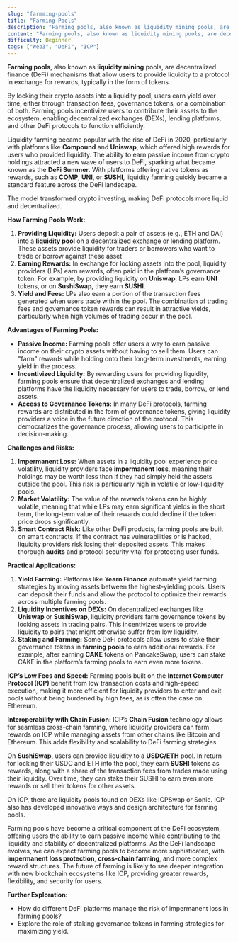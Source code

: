 ```yaml
---
slug: "farmming-pools"
title: "Farming Pools"
description: "Farming pools, also known as liquidity mining pools, are decentralized finance (DeFi) mechanisms that allow users to provide liquidity to a protocol in exchange for rewards, typically in the form of tokens."
content: "Farming pools, also known as liquidity mining pools, are decentralized finance (DeFi) mechanisms that allow users to provide liquidity to a protocol in exchange for rewards, typically in the form of tokens. By locking their crypto assets into a liquidity pool, users earn yield over time, either through transaction fees, governance tokens, or a combination of both."
difficulty: Beginner
tags: ["Web3", "DeFi", "ICP"]
---
```



**Farming pools**, also known as **liquidity mining** pools, are decentralized finance (DeFi) mechanisms that allow users to provide liquidity to a protocol in exchange for rewards, typically in the form of tokens.

By locking their crypto assets into a liquidity pool, users earn yield over time, either through transaction fees, governance tokens, or a combination of both. Farming pools incentivize users to contribute their assets to the ecosystem, enabling decentralized exchanges (DEXs), lending platforms, and other DeFi protocols to function efficiently.

Liquidity farming became popular with the rise of DeFi in 2020, particularly with platforms like **Compound** and **Uniswap**, which offered high rewards for users who provided liquidity. The ability to earn passive income from crypto holdings attracted a new wave of users to DeFi, sparking what became known as the **DeFi Summer**. With platforms offering native tokens as rewards, such as **COMP**, **UNI**, or **SUSHI**, liquidity farming quickly became a standard feature across the DeFi landscape.

The model transformed crypto investing, making DeFi protocols more liquid and decentralized.

**How Farming Pools Work:**

1. **Providing Liquidity:** Users deposit a pair of assets (e.g., ETH and DAI) into a **liquidity pool** on a decentralized exchange or lending platform. These assets provide liquidity for traders or borrowers who want to trade or borrow against these asset
2. **Earning Rewards:** In exchange for locking assets into the pool, liquidity providers (LPs) earn rewards, often paid in the platform’s governance token. For example, by providing liquidity on **Uniswap**, LPs earn **UNI** tokens, or on **SushiSwap**, they earn **SUSHI**.
3. **Yield and Fees:** LPs also earn a portion of the transaction fees generated when users trade within the pool. The combination of trading fees and governance token rewards can result in attractive yields, particularly when high volumes of trading occur in the pool.

**Advantages of Farming Pools:**

- **Passive Income:** Farming pools offer users a way to earn passive income on their crypto assets without having to sell them. Users can "farm" rewards while holding onto their long-term investments, earning yield in the process.
- **Incentivized Liquidity:** By rewarding users for providing liquidity, farming pools ensure that decentralized exchanges and lending platforms have the liquidity necessary for users to trade, borrow, or lend assets.
- **Access to Governance Tokens:** In many DeFi protocols, farming rewards are distributed in the form of governance tokens, giving liquidity providers a voice in the future direction of the protocol. This democratizes the governance process, allowing users to participate in decision-making.

**Challenges and Risks:**

1. **Impermanent Loss:** When assets in a liquidity pool experience price volatility, liquidity providers face **impermanent loss**, meaning their holdings may be worth less than if they had simply held the assets outside the pool. This risk is particularly high in volatile or low-liquidity pools.
2. **Market Volatility:** The value of the rewards tokens can be highly volatile, meaning that while LPs may earn significant yields in the short term, the long-term value of their rewards could decline if the token price drops significantly.
3. **Smart Contract Risk:** Like other DeFi products, farming pools are built on smart contracts. If the contract has vulnerabilities or is hacked, liquidity providers risk losing their deposited assets. This makes thorough **audits** and protocol security vital for protecting user funds.

**Practical Applications:**

1. **Yield Farming:** Platforms like **Yearn Finance** automate yield farming strategies by moving assets between the highest-yielding pools. Users can deposit their funds and allow the protocol to optimize their rewards across multiple farming pools.
2. **Liquidity Incentives on DEXs:** On decentralized exchanges like **Uniswap** or **SushiSwap**, liquidity providers farm governance tokens by locking assets in trading pairs. This incentivizes users to provide liquidity to pairs that might otherwise suffer from low liquidity.
3. **Staking and Farming:** Some DeFi protocols allow users to stake their governance tokens in **farming pools** to earn additional rewards. For example, after earning **CAKE** tokens on PancakeSwap, users can stake CAKE in the platform’s farming pools to earn even more tokens.

**ICP’s Low Fees and Speed:** Farming pools built on the **Internet Computer Protocol (ICP)** benefit from low transaction costs and high-speed execution, making it more efficient for liquidity providers to enter and exit pools without being burdened by high fees, as is often the case on Ethereum.

**Interoperability with Chain Fusion:** ICP’s **Chain Fusion** technology allows for seamless cross-chain farming, where liquidity providers can farm rewards on ICP while managing assets from other chains like Bitcoin and Ethereum. This adds flexibility and scalability to DeFi farming strategies.

On **SushiSwap**, users can provide liquidity to a **USDC/ETH** pool. In return for locking their USDC and ETH into the pool, they earn **SUSHI** tokens as rewards, along with a share of the transaction fees from trades made using their liquidity. Over time, they can stake their SUSHI to earn even more rewards or sell their tokens for other assets.

On ICP, there are liquidity pools found on DEXs like ICPSwap or Sonic. ICP also has developed innovative ways and design architecture for farming pools.

Farming pools have become a critical component of the DeFi ecosystem, offering users the ability to earn passive income while contributing to the liquidity and stability of decentralized platforms. As the DeFi landscape evolves, we can expect farming pools to become more sophisticated, with **impermanent loss protection**, **cross-chain farming**, and more complex reward structures. The future of farming is likely to see deeper integration with new blockchain ecosystems like ICP, providing greater rewards, flexibility, and security for users.

**Further Exploration:**

- How do different DeFi platforms manage the risk of impermanent loss in farming pools?
- Explore the role of staking governance tokens in farming strategies for maximizing yield.
